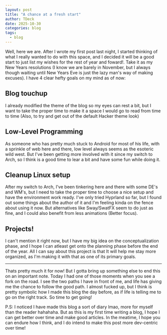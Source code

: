 ```yaml
---
layout: post
title: "A chance at a fresh start"
author: TDeck
date: 2025-10-30
categories: blog
tags:
  - blog
---
```


Well, here we are. After I wrote my first post last night, I started thinking of what I really wanted to do with this space, and I decided it will be a good start to just list my wishes for the rest of year and foward!. Take it as my New Years resolutions (I know we are barely in November, but I always though waiting until New Years Eve is just the lazy man's way of making excuses). I have 4 clear hefty goals on my mind as of now:

## Blog touchup

I already modified the theme of the blog so my eyes can rest a bit, but I want to take the proper time to make it a space I would go to read from time to time (Also, to try and get out of the default Hacker theme look)

## Low-Level Programming

As someone who has pretty much stuck to Android for most of his life, with a sprinkle of web here and there, low level always seems as the esoteric wild west. But I've been getting more involved with it since my switch to Arch, so I think is a good time to lear a bit and have some fun while doing it.

## Cleanup Linux setup

After my switch to Arch, I've been tinkering here and there with some DE's and WM's, but I need to take the proper time to choose a nice setup and have the environment work ready. I've only tried Hyprland so far, but I found out some things about the author of it and I'm feeling kinda on the fence about using it now. But alternatives like Sway/SwatFX seem to do just as fine, and I could also benefit from less animations (Better focus).

## Projects!

I can't mention it right now, but I have my big idea on the conceptualization phase, and I hope I can atleast get onto the planning phase before the end of the year. All I can say about this project is that It will help me stay more organized, as I'm making it with that as one of its primary goals.

---

Thats pretty much it for now! But I gotta bring up something else to end this on an important note. Today I had one of those moments when you see a fork on the road. I see the two paths I have in front of me, and life has giving me the chance to follow the good path. I almost fucked up, but I think is pretty symbolic how I made this blog the day before, as if life is telling me to go on the right track. So time to get going!

P.S: I noticed I have made this blog a sort of diary lmao, more for myself than the reader hahahaha. But as this is my first time writing a blog, I hope I can get better over time and make good articles. In the meatime, I hope you can endure how I think, and I do intend to make this post more dev-centric over time!
